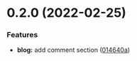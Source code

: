 # 0.2.0 (2022-02-25)


### Features

* **blog:** add comment section ([014640a](https://github.com/owinoalfred/portifolio-page-react-src/commit/014640ac4a47b1b94884d0f8646858b59f3b0633))




